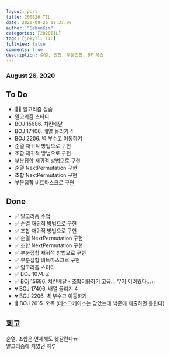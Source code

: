 ```yaml
---
layout: post
title: 200826 TIL
date: 2020-08-26 09:37:00
author: "SeWonKim"
categories: [2020TIL]
tags: [jekyll, TIL]
fullview: false
comments: true
description: 순열, 조합, 부분집합, DP 복습
---
```


### August 26, 2020

## To Do

- 👨‍💻 알고리즘 실습
- 알고리즘 스터디
- BOJ 15686. 치킨배달
- BOJ 17406. 배열 돌리기 4
- BOJ 2206. 벽 부수고 이동하기
- 순열 재귀적 방법으로 구현
- 조합 재귀적 방법으로 구현
- 부분집합 재귀적 방법으로 구현
- 순열 NextPermutation 구현
- 조합 NextPermutation 구현
- 부분집합 비트마스크로 구현

## Done

- ✅ 알고리즘 수업
- ✅ 순열 재귀적 방법으로 구현
- ✅ 조합 재귀적 방법으로 구현
- ✅ 순열 NextPermutation 구현
- ✅ 조합 NextPermutation 구현
- ✅ 부분집합 재귀적 방법으로 구현
- ✅ 부분집합 비트마스크로 구현
- ✅ 알고리즘 스터디
- ✅ BOJ 1074. Z
- ✅ BOj 15686. 치킨배달 - 조합이용하기 고급... 무지 어려웠다...ㅠ
- 💔 BOJ 17406. 배열 돌리기 4
- 💔 BOJ 2206. 벽 부수고 이동하기
- 🔄 BOJ 2615. 오목 (테스크케이스는 맞았는데 백준에 제출하면 틀린다)

## 회고

순열, 조합은 언제해도 헷갈린다ㅠ  
알고리즘에 치였던 하루
